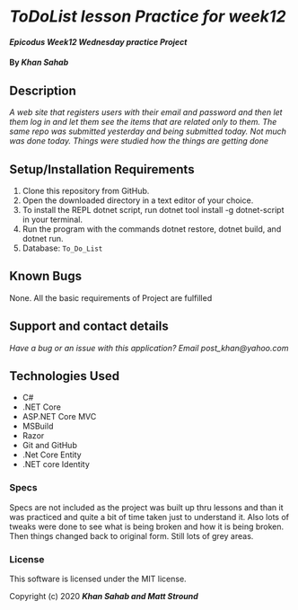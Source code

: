 # _ToDoList lesson Practice for week12_

#### _Epicodus Week12 Wednesday practice Project_

#### By  _**Khan Sahab**_

## Description

_A web site that registers users with their email and password and then let them log in and let them see the items that are related only to them. The same repo was submitted yesterday and being submitted today. Not much was done today. Things were studied how the things are getting done_

## Setup/Installation Requirements

1. Clone this repository from GitHub.
2. Open the downloaded directory in a text editor of your choice.
3. To install the REPL dotnet script, run dotnet tool install -g dotnet-script in your terminal.
4. Run the program with the commands dotnet restore, dotnet build, and dotnet run.
5. Database: `To_Do_List`
 

## Known Bugs
 
None. All the basic requirements of Project are fulfilled
 
## Support and contact details

_Have a bug or an issue with this application? Email post_khan@yahoo.com_

## Technologies Used

* C#
* .NET Core
* ASP.NET Core MVC
* MSBuild
* Razor
* Git and GitHub
* .Net Core Entity
* .NET core Identity

### Specs

Specs are not included as the project was built up thru lessons and than it was practiced and quite a bit of time taken just to understand it. Also lots of tweaks were done to see what is being broken and how it is being broken. Then things changed back to original form. Still lots of grey areas.
### License

This software is licensed under the MIT license.

Copyright (c) 2020 **_Khan Sahab and Matt Stround_**